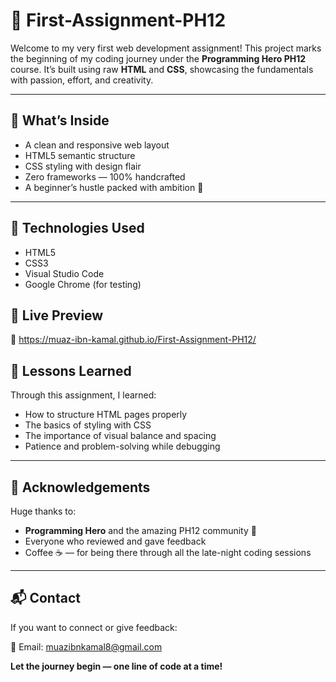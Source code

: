 # 🚀 First-Assignment-PH12

Welcome to my very first web development assignment! This project marks the beginning of my coding journey under the **Programming Hero PH12** course. It’s built using raw **HTML** and **CSS**, showcasing the fundamentals with passion, effort, and creativity.

---

## 🌟 What’s Inside

- A clean and responsive web layout  
- HTML5 semantic structure  
- CSS styling with design flair  
- Zero frameworks — 100% handcrafted  
- A beginner’s hustle packed with ambition 💪

---

## 🔧 Technologies Used

- HTML5
- CSS3
- Visual Studio Code
- Google Chrome (for testing)



## 🚀 Live Preview

🔗 https://muaz-ibn-kamal.github.io/First-Assignment-PH12/



## 🧠 Lessons Learned

Through this assignment, I learned:
- How to structure HTML pages properly
- The basics of styling with CSS
- The importance of visual balance and spacing
- Patience and problem-solving while debugging

---

## 🤝 Acknowledgements

Huge thanks to:
- **Programming Hero** and the amazing PH12 community 💙  
- Everyone who reviewed and gave feedback  
- Coffee ☕ — for being there through all the late-night coding sessions

---

## 📬 Contact

If you want to connect or give feedback:

📧 Email: muazibnkamal8@gmail.com 


**Let the journey begin — one line of code at a time!**
